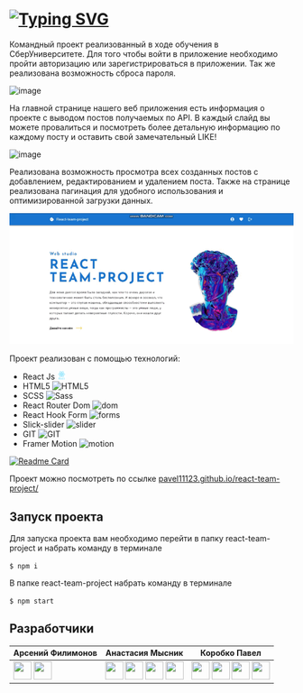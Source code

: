 # [![Typing SVG](https://readme-typing-svg.herokuapp.com?color=%2336BCF7&lines=REACT+TEAM+PROJECT)](https://pavel11123.github.io/react-team-project/) 

Командный проект реализованный в ходе обучения в СберУниверситете.
Для того чтобы войти в приложение необходимо пройти авторизацию или зарегистрироваться в приложении. Так же реализована возможность сброса пароля.

![image](https://github.com/pavel11123/react-team-project/blob/master/gif/login.gif)

На главной странице нашего веб приложения есть информация о проекте с выводом постов получаемых по API. В каждый слайд вы можете провалиться и посмотреть более детальную информацию по каждому посту и оставить свой замечательный LIKE!

![image](https://github.com/pavel11123/react-team-project/blob/master/gif/ezgif.com-optimize.gif)

Реализована возможность просмотра всех созданных постов с добавлением, редактированием и удалением поста. Также на странице реализована пагинация для удобного использования и оптимизированной загрузки данных.

![image](https://github.com/pavel11123/react-team-project/blob/master/gif/add-post.gif)

Проект реализован с помощью технологий:
- React Js <img src="https://github.com/devicons/devicon/blob/master/icons/react/react-original-wordmark.svg" title="React" alt="React" width="15" height="15" alt="React"/>
- HTML5 <img src="https://raw.githubusercontent.com/danielcranney/readme-generator/main/public/icons/skills/html5-colored.svg" width="15" height="15" alt="HTML5" />
- SCSS <img src="https://raw.githubusercontent.com/danielcranney/readme-generator/main/public/icons/skills/sass-colored.svg" width="15" height="15" alt="Sass" />
- React Router Dom <img src="https://static-00.iconduck.com/assets.00/react-router-icon-512x279-zswz065s.png" width="15" height="15" alt="dom" /> 
- React Hook Form <img src="https://images.velog.io/images/rjsdnql123/post/efeffb05-ffea-4592-a238-a7e3905d28b1/logo.png" width="15" height="15" alt="forms" />
- Slick-slider <img src="https://kenwheeler.github.io/slick/img/slick.gif" width="15" height="15" alt="slider" />
- GIT <img src="https://git-scm.com/images/logos/downloads/Git-Icon-1788C.png" width="15" height="15" alt="GIT" />
- Framer Motion <img src="https://camo.githubusercontent.com/179d66ab2b0321726c88a586c4ad38802e7113a3c98c6fd3f0156c01c98cfd14/68747470733a2f2f6672616d657275736572636f6e74656e742e636f6d2f696d616765732f34386861395a52396f5a51475136675a38595566456c50335430412e706e67" width="15" height="15" alt="motion" />

[![Readme Card](https://github-readme-stats.vercel.app/api/pin/?username=pavel11123&repo=react-team-project)](https://pavel11123.github.io/react-team-project/)

Проект можно посмотреть по ссылке
<a href="https://pavel11123.github.io/react-team-project/" target="_blank" rel="noreferrer">pavel11123.github.io/react-team-project/</a>

## Запуск проекта

Для запуска проекта вам необходимо перейти в папку react-team-project и набрать команду в терминале

`$ npm i`

В папке react-team-project набрать команду в терминале

`$ npm start`

## Разработчики


| Арсений Филимонов | Анастасия Мысник | Коробко Павел |
| --------- | ---------|---------|
| <a href="https://github.com/Rastyapaa" target="_blank" rel="noreferrer"><img src="https://raw.githubusercontent.com/danielcranney/readme-generator/main/public/icons/socials/github.svg" width="32" height="32" /></a> <a href="https://t.me/Rastyapa" target="_blank" rel="noreferrer"><img src="https://cdn-icons-png.flaticon.com/512/2111/2111646.png" width="32" height="32" /></a> | <a href="https://github.com/AnastasVM" target="_blank" rel="noreferrer"><img src="https://raw.githubusercontent.com/danielcranney/readme-generator/main/public/icons/socials/github.svg" width="32" height="32" /></a> <a href="https://instagram.com/nastya_mysnik?igshid=OTJhZDVkZWE=" target="_blank" rel="noreferrer"><img src="https://raw.githubusercontent.com/danielcranney/readme-generator/main/public/icons/socials/instagram.svg" width="32" height="32" /></a> <a href="https://vk.com/id2684536" target="_blank" rel="noreferrer"><img src="https://free-png.ru/wp-content/uploads/2022/02/free-png.ru-307.png" width="32" height="32" /></a>  <a href="https://t.me/CharodoroNasya" target="_blank" rel="noreferrer"><img src="https://cdn-icons-png.flaticon.com/512/2111/2111646.png" width="32" height="32" /></a> |<a href="https://www.github.com/pavel11123" target="_blank" rel="noreferrer"><img src="https://raw.githubusercontent.com/danielcranney/readme-generator/main/public/icons/socials/github.svg" width="32" height="32" /></a> <a href="http://www.instagram.com/korobko433" target="_blank" rel="noreferrer"><img src="https://raw.githubusercontent.com/danielcranney/readme-generator/main/public/icons/socials/instagram.svg" width="32" height="32" /></a> <a href="https://vk.com/korobkopavel" target="_blank" rel="noreferrer"><img src="https://free-png.ru/wp-content/uploads/2022/02/free-png.ru-307.png" width="32" height="32" /></a> <a href="https://t.me/Pavelkorobko" target="_blank" rel="noreferrer"><img src="https://cdn-icons-png.flaticon.com/512/2111/2111646.png" width="32" height="32" /></a> |

